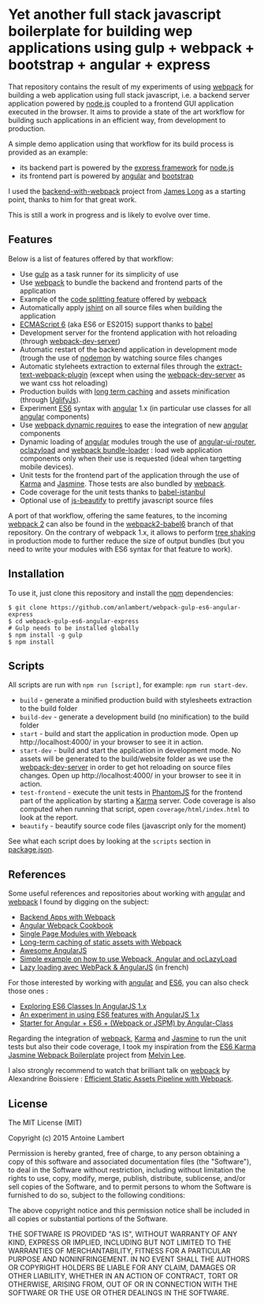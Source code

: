 # Yet another full stack javascript boilerplate for building wep applications using gulp + webpack + bootstrap + angular + express

That repository contains the result of my experiments of using [webpack](https://github.com/webpack/webpack) for building a web application
using full stack javascript, i.e. a backend server application powered by [node.js](https://nodejs.org/en/) coupled to a frontend GUI application
executed in the browser. It aims to provide a state of the art workflow for building such applications
in an efficient way, from development to production.  

A simple demo application using that workflow for its build process is provided  as an example:
  * its backend part is powered by the [express framework](http://expressjs.com/) for [node.js](https://nodejs.org/en/)
  * its frontend part is powered by [angular](https://angularjs.org/) and [bootstrap](http://getbootstrap.com/)

I used the [backend-with-webpack](https://github.com/jlongster/backend-with-webpack) project from [James Long](https://github.com/jlongster)
 as a starting point, thanks to him for that great work.

This is still a work in progress and is likely to evolve over time.

## Features  

Below is a list of features offered by that workflow:

  * Use [gulp](http://gulpjs.com/) as a task runner for its simplicity of use
  * Use [webpack](https://webpack.github.io/) to bundle the backend and frontend parts of the application
  * Example of the [code splitting feature](https://webpack.github.io/docs/code-splitting.html) offered by [webpack](https://webpack.github.io/)
  * Automatically apply [jshint](http://jshint.com/) on all source files when building the application
  * [ECMAScript 6](http://es6-features.org/) (aka ES6 or ES2015) support thanks to [babel](https://babeljs.io/)
  * Development server for the frontend application with hot reloading (through [webpack-dev-server](https://webpack.github.io/docs/webpack-dev-server.html))
  * Automatic restart of the backend application in development mode (trough the use of [nodemon](http://nodemon.io/)
  by watching source files changes
  * Automatic styleheets extraction to external files through the [extract-text-webpack-plugin](https://github.com/webpack/extract-text-webpack-plugin)
  (except when using the [webpack-dev-server](https://webpack.github.io/docs/webpack-dev-server.html) as we want css hot reloading)
  * Production builds with [long term caching](https://webpack.github.io/docs/long-term-caching.html)
  and assets minification (through [UglifyJs](http://lisperator.net/uglifyjs/)).
  * Experiment [ES6](http://es6-features.org/) syntax with [angular](https://angularjs.org/) 1.x
  (in particular use classes for all [angular](https://angularjs.org/) components)
  * Use [webpack dynamic requires](https://webpack.github.io/docs/context.html) to ease the integration of new [angular](https://angularjs.org/) components
  * Dynamic loading of [angular](https://angularjs.org/) modules trough the use of [angular-ui-router](https://github.com/angular-ui/ui-router), [oclazyload](https://oclazyload.readme.io/) and [webpack bundle-loader](https://github.com/webpack/bundle-loader) : load web application components only when their use is requested (ideal when targetting mobile devices).
  * Unit tests for the frontend part of the application through the use of [Karma](https://karma-runner.github.io/0.13/index.html) and [Jasmine](http://jasmine.github.io/). Those tests are also bundled by [webpack](https://webpack.github.io/).
  * Code coverage for the unit tests thanks to [babel-istanbul](https://github.com/jmcriffey/babel-istanbul)
  * Optional use of [js-beautify](https://github.com/beautify-web/js-beautify) to prettify javascript source files

A port of that workflow, offering the same features, to the incoming [webpack 2](https://github.com/webpack/webpack) can also be found in the [webpack2-babel6](https://github.com/anlambert/webpack-gulp-es6-angular-express/tree/webpack2-babel6) branch of that repository.
On the contrary of webpack 1.x, it allows to perform [tree shaking](https://medium.com/modus-create-front-end-development/webpack-2-tree-shaking-configuration-9f1de90f3233#.8o21apggi) in production mode to further reduce the size of output bundles (but you need to write your modules with ES6 syntax for that feature to work).

## Installation

To use it, just clone this repository and install the [npm](https://www.npmjs.com/) dependencies:

```shell
$ git clone https://github.com/anlambert/webpack-gulp-es6-angular-express
$ cd webpack-gulp-es6-angular-express
# Gulp needs to be installed globally
$ npm install -g gulp
$ npm install
```

## Scripts

All scripts are run with `npm run [script]`, for example: `npm run start-dev`.

* `build` - generate a minified production build with stylesheets extraction to the build folder
* `build-dev` - generate a development build (no minification) to the build folder
* `start` - build and start the application in production mode. Open up http://localhost:4000/ in your browser to see it in action.
* `start-dev` - build and start the application in development mode. No assets will be generated to the build/website folder
  as we use the [webpack-dev-server](https://webpack.github.io/docs/webpack-dev-server.html) in order to get hot reloading on source files changes.
  Open up http://localhost:4000/ in your browser to see it in action.
* `test-frontend` - execute the unit tests in [PhantomJS](http://phantomjs.org/) for the frontend part of the application by starting a [Karma](https://karma-runner.github.io/0.13/index.html) server. Code coverage is also computed when running that script, open `coverage/html/index.html` to look at the report.
* `beautify` - beautify source code files (javascript only for the moment)

See what each script does by looking at the `scripts` section in [package.json](./package.json).

## References

Some useful references and repositories about working with [angular](https://angularjs.org/) and [webpack](https://github.com/webpack/webpack) I found by digging on the subject:

  * [Backend Apps with Webpack](http://jlongster.com/Backend-Apps-with-Webpack--Part-I)
  * [Angular Webpack Cookbook](http://dmachat.github.io/angular-webpack-cookbook/)
  * [Single Page Modules with Webpack](http://dontkry.com/posts/code/single-page-modules-with-webpack.html)
  * [Long-term caching of static assets with Webpack](https://medium.com/@okonetchnikov/long-term-caching-of-static-assets-with-webpack-1ecb139adb95#.3ojwvxkul)
  * [Awesome AngularJS](https://github.com/gianarb/awesome-angularjs)
  * [Simple example on how to use Webpack, Angular and ocLazyLoad](https://github.com/voidberg/webpack-angularjs-lazyload)
  * [Lazy loading avec WebPack & AngularJS](http://blog.xebia.fr/2016/03/08/lazy-loading-avec-webpack-angularjs/) (in french)

For those interested by working with [angular](https://angularjs.org/) and [ES6](http://es6-features.org/), you can also check those ones :

  * [Exploring ES6 Classes In AngularJS 1.x](http://www.michaelbromley.co.uk/blog/350/exploring-es6-classes-in-angularjs-1-x%20nice)
  * [An experiment in using ES6 features with AngularJS 1.x ](https://github.com/michaelbromley/angular-es6)
  * [Starter for Angular + ES6 + (Webpack or JSPM) by Angular-Class](https://github.com/angular-class/NG6-starter)

Regarding the integration of [webpack](https://github.com/webpack/webpack), [Karma](https://karma-runner.github.io/0.13/index.html) and [Jasmine](http://jasmine.github.io/) to run the unit tests but also their code coverage, I took my inspiration from the [ES6 Karma Jasmine Webpack Boilerplate](https://github.com/zyml/es6-karma-jasmine-webpack-boilerplate) project from [Melvin Lee](https://github.com/zyml).

I also strongly recommend to watch that brilliant talk on [webpack](https://github.com/webpack/webpack) by Alexandrine Boissiere : [Efficient Static Assets Pipeline with Webpack](https://www.youtube.com/watch?v=w1dAb_Umt8o).

## License

The MIT License (MIT)

Copyright (c) 2015 Antoine Lambert

Permission is hereby granted, free of charge, to any person obtaining a copy
of this software and associated documentation files (the "Software"), to deal
in the Software without restriction, including without limitation the rights
to use, copy, modify, merge, publish, distribute, sublicense, and/or sell
copies of the Software, and to permit persons to whom the Software is
furnished to do so, subject to the following conditions:

The above copyright notice and this permission notice shall be included in
all copies or substantial portions of the Software.

THE SOFTWARE IS PROVIDED "AS IS", WITHOUT WARRANTY OF ANY KIND, EXPRESS OR
IMPLIED, INCLUDING BUT NOT LIMITED TO THE WARRANTIES OF MERCHANTABILITY,
FITNESS FOR A PARTICULAR PURPOSE AND NONINFRINGEMENT. IN NO EVENT SHALL THE
AUTHORS OR COPYRIGHT HOLDERS BE LIABLE FOR ANY CLAIM, DAMAGES OR OTHER
LIABILITY, WHETHER IN AN ACTION OF CONTRACT, TORT OR OTHERWISE, ARISING FROM,
OUT OF OR IN CONNECTION WITH THE SOFTWARE OR THE USE OR OTHER DEALINGS IN
THE SOFTWARE.
